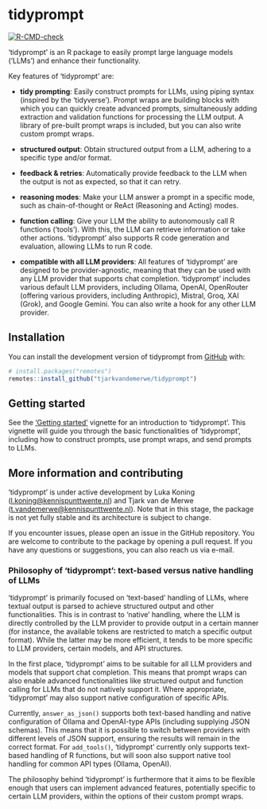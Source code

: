 
<!-- README.md is generated from README.Rmd. Please edit that file -->

# tidyprompt

<!-- badges: start -->

[![R-CMD-check](https://github.com/tjarkvandemerwe/tidyprompt/actions/workflows/R-CMD-check.yaml/badge.svg)](https://github.com/tjarkvandemerwe/tidyprompt/actions/workflows/R-CMD-check.yaml)
<!-- badges: end -->

‘tidyprompt’ is an R package to easily prompt large language models
(‘LLMs’) and enhance their functionality.

Key features of ‘tidyprompt’ are:

- **tidy prompting**: Easily construct prompts for LLMs, using piping
  syntax (inspired by the ‘tidyverse’). Prompt wraps are building blocks
  with which you can quickly create advanced prompts, simultaneously
  adding extraction and validation functions for processing the LLM
  output. A library of pre-built prompt wraps is included, but you can
  also write custom prompt wraps.

- **structured output**: Obtain structured output from a LLM, adhering
  to a specific type and/or format.

- **feedback & retries**: Automatically provide feedback to the LLM when
  the output is not as expected, so that it can retry.

- **reasoning modes**: Make your LLM answer a prompt in a specific mode,
  such as chain-of-thought or ReAct (Reasoning and Acting) modes.

- **function calling**: Give your LLM the ability to autonomously call R
  functions (‘tools’). With this, the LLM can retrieve information or
  take other actions. ‘tidyprompt’ also supports R code generation and
  evaluation, allowing LLMs to run R code.

- **compatible with all LLM providers**: All features of ‘tidyprompt’
  are designed to be provider-agnostic, meaning that they can be used
  with any LLM provider that supports chat completion. ‘tidyprompt’
  includes various default LLM providers, including Ollama, OpenAI,
  OpenRouter (offering various providers, including Anthropic), Mistral,
  Groq, XAI (Grok), and Google Gemini. You can also write a hook for any
  other LLM provider.

## Installation

You can install the development version of tidyprompt from
[GitHub](https://github.com/tjarkvandemerwe/tidyprompt) with:

``` r
# install.packages("remotes")
remotes::install_github("tjarkvandemerwe/tidyprompt")
```

## Getting started

See the [‘Getting
started’](https://tjarkvandemerwe.github.io/tidyprompt/articles/getting_started.html)
vignette for an introduction to ‘tidyprompt’. This vignette will guide
you through the basic functionalities of ‘tidyprompt’, including how to
construct prompts, use prompt wraps, and send prompts to LLMs.

## More information and contributing

‘tidyprompt’ is under active development by Luka Koning
(<l.koning@kennispunttwente.nl>) and Tjark van de Merwe
(<t.vandemerwe@kennispunttwente.nl>). Note that in this stage, the
package is not yet fully stable and its architecture is subject to
change.

If you encounter issues, please open an issue in the GitHub repository.
You are welcome to contribute to the package by opening a pull request.
If you have any questions or suggestions, you can also reach us via
e-mail.

### Philosophy of ‘tidyprompt’: text-based versus native handling of LLMs

‘tidyprompt’ is primarily focused on ‘text-based’ handling of LLMs,
where textual output is parsed to achieve structured output and other
functionalities. This is in contrast to ‘native’ handling, where the LLM
is directly controlled by the LLM provider to provide output in a
certain manner (for instance, the available tokens are restricted to
match a specific output format). While the latter may be more efficient,
it tends to be more specific to LLM providers, certain models, and API
structures.

In the first place, ‘tidyprompt’ aims to be suitable for all LLM
providers and models that support chat completion. This means that
prompt wraps can also enable advanced functionalities like structured
output and function calling for LLMs that do not natively support it.
Where appropriate, ‘tidyprompt’ may also support native configuration of
specific APIs.

Currently, `answer_as_json()` supports both text-based handling and
native configuration of Ollama and OpenAI-type APIs (including supplying
JSON schemas). This means that it is possible to switch between
providers with different levels of JSON support, ensuring the results
will remain in the correct format. For `add_tools()`, ‘tidyprompt’
currently only supports text-based handling of R functions, but will
soon also support native tool handling for common API types (Ollama,
OpenAI).

The philosophy behind ‘tidyprompt’ is furthermore that it aims to be
flexible enough that users can implement advanced features, potentially
specific to certain LLM providers, within the options of their custom
prompt wraps.
